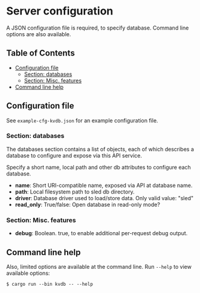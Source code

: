 
# Server configuration

A JSON configuration file is required, to specify database.  Command line 
options are also available.

## Table of Contents

* [Configuration file](#configuration-file)
   * [Section: databases](#section-databases)
   * [Section: Misc. features](#section-misc-features)
* [Command line help](#command-line-help)

## Configuration file

See `example-cfg-kvdb.json` for an example configuration file.

### Section: databases

The databases section contains a list of objects, each of which
describes a database to configure and expose via this API service.

Specify a short name, local path and other db attributes to configure
each database.

* **name**:  Short URI-compatible name, exposed via API at database
  name.
* **path**:  Local filesystem path to sled db directory.
* **driver**:  Database driver used to load/store data. Only valid value: "sled"
* **read_only**:  True/false:  Open database in read-only mode?

### Section: Misc. features

* **debug**:  Boolean.  true, to enable additional per-request debug output.

## Command line help

Also, limited options are available at the command line.  Run `--help`
to view available options:

```
$ cargo run --bin kvdb -- --help
```

